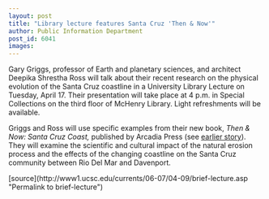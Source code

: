 ```yaml
---
layout: post
title: "Library lecture features Santa Cruz 'Then & Now'"
author: Public Information Department
post_id: 6041
images:
---
```


<a name="content" id="content"></a>
<p>
  Gary Griggs, professor of Earth and planetary sciences, and architect Deepika Shrestha Ross will talk about their recent research on the physical evolution of the Santa Cruz coastline in a University Library Lecture on Tuesday, April 17. Their presentation will take place at 4 p.m. in Special Collections on the third floor of McHenry Library. Light refreshments will be available.
</p>
<p>
  Griggs and Ross will use specific examples from their new book, <i>Then &amp; Now: Santa Cruz Coast,</i> published by Arcadia Press (see <a href="http://press.ucsc.edu/text.asp?pid=946">earlier story</a>). They will examine the scientific and cultural impact of the natural erosion process and the effects of the changing coastline on the Santa Cruz community between Rio Del Mar and Davenport.
</p>
[source](http://www1.ucsc.edu/currents/06-07/04-09/brief-lecture.asp "Permalink to brief-lecture")
